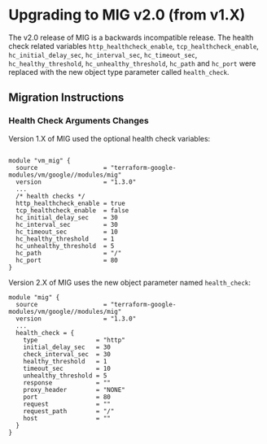 # Upgrading to MIG v2.0 (from v1.X)

The v2.0 release of MIG is a backwards incompatible release. The health check related variables `http_healthcheck_enable`, `tcp_healthcheck_enable`, `hc_initial_delay_sec`, `hc_interval_sec`, `hc_timeout_sec`, `hc_healthy_threshold`, `hc_unhealthy_threshold`, `hc_path` and `hc_port` were replaced with the new object type parameter called `health_check`.

## Migration Instructions

### Health Check Arguments Changes

Version 1.X of MIG used the optional health check variables:

```hcl

module "vm_mig" {
  source                  = "terraform-google-modules/vm/google//modules/mig"
  version                 = "1.3.0"
  ...
  /* health checks */
  http_healthcheck_enable = true
  tcp_healthcheck_enable  = false
  hc_initial_delay_sec    = 30
  hc_interval_sec         = 30
  hc_timeout_sec          = 10
  hc_healthy_threshold    = 1
  hc_unhealthy_threshold  = 5
  hc_path                 = "/"
  hc_port                 = 80
}
```

Version 2.X of MIG uses the new object parameter named `health_check`:

```hcl
module "mig" {
  source                  = "terraform-google-modules/vm/google//modules/mig"
  version                 = "1.3.0"
  ...
  health_check = {
    type                = "http"
    initial_delay_sec   = 30
    check_interval_sec  = 30
    healthy_threshold   = 1
    timeout_sec         = 10
    unhealthy_threshold = 5
    response            = ""
    proxy_header        = "NONE"
    port                = 80
    request             = ""
    request_path        = "/"
    host                = ""
  }
}
```
